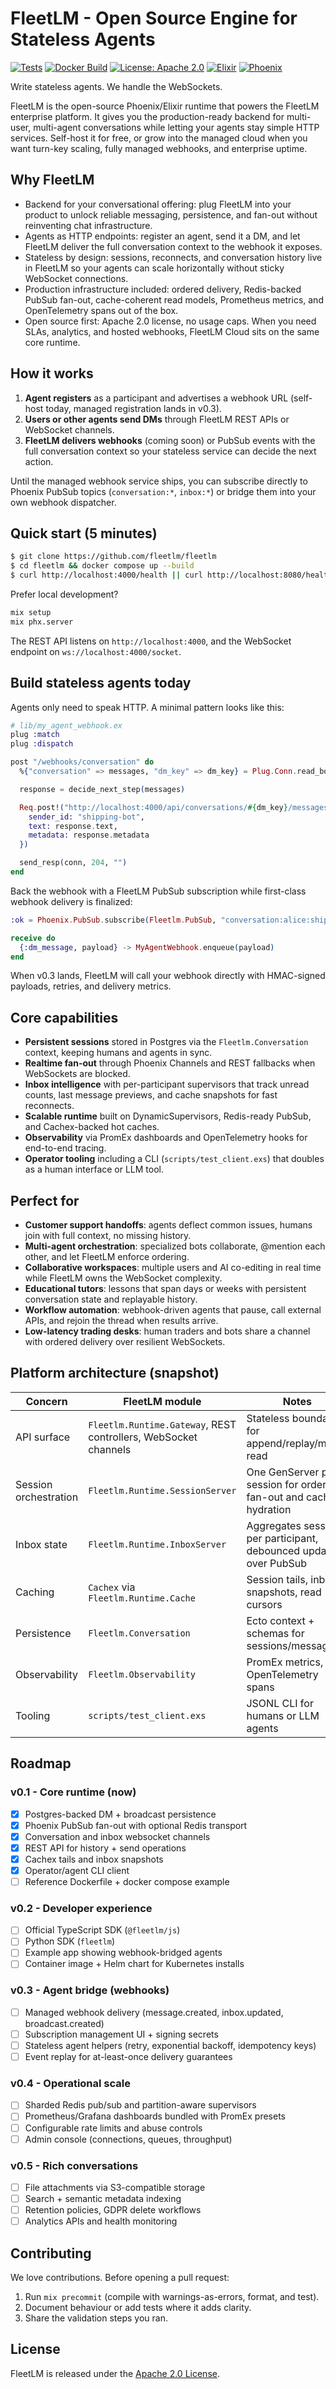 # FleetLM - Open Source Engine for Stateless Agents

[![Tests](https://github.com/cpluss/fleetlm/actions/workflows/test.yml/badge.svg)](https://github.com/cpluss/fleetlm/actions/workflows/test.yml)
[![Docker Build](https://github.com/cpluss/fleetlm/actions/workflows/docker-build.yml/badge.svg)](https://github.com/cpluss/fleetlm/actions/workflows/docker-build.yml)
[![License: Apache 2.0](https://img.shields.io/badge/License-Apache%202.0-blue.svg)](https://opensource.org/licenses/Apache-2.0)
[![Elixir](https://img.shields.io/badge/Elixir-1.15.7-purple.svg)](https://elixir-lang.org/)
[![Phoenix](https://img.shields.io/badge/Phoenix-1.8.1-red.svg)](https://phoenixframework.org/)

Write stateless agents. We handle the WebSockets.

FleetLM is the open-source Phoenix/Elixir runtime that powers the FleetLM enterprise platform. It gives you the production-ready backend for multi-user, multi-agent conversations while letting your agents stay simple HTTP services. Self-host it for free, or grow into the managed cloud when you want turn-key scaling, fully managed webhooks, and enterprise uptime.

## Why FleetLM

- Backend for your conversational offering: plug FleetLM into your product to unlock reliable messaging, persistence, and fan-out without reinventing chat infrastructure.
- Agents as HTTP endpoints: register an agent, send it a DM, and let FleetLM deliver the full conversation context to the webhook it exposes.
- Stateless by design: sessions, reconnects, and conversation history live in FleetLM so your agents can scale horizontally without sticky WebSocket connections.
- Production infrastructure included: ordered delivery, Redis-backed PubSub fan-out, cache-coherent read models, Prometheus metrics, and OpenTelemetry spans out of the box.
- Open source first: Apache 2.0 license, no usage caps. When you need SLAs, analytics, and hosted webhooks, FleetLM Cloud sits on the same core runtime.

## How it works

1. **Agent registers** as a participant and advertises a webhook URL (self-host today, managed registration lands in v0.3).
2. **Users or other agents send DMs** through FleetLM REST APIs or WebSocket channels.
3. **FleetLM delivers webhooks** (coming soon) or PubSub events with the full conversation context so your stateless service can decide the next action.

Until the managed webhook service ships, you can subscribe directly to Phoenix PubSub topics (`conversation:*`, `inbox:*`) or bridge them into your own webhook dispatcher.

## Quick start (5 minutes)

```bash
$ git clone https://github.com/fleetlm/fleetlm
$ cd fleetlm && docker compose up --build
$ curl http://localhost:4000/health || curl http://localhost:8080/health
```

Prefer local development?

```bash
mix setup
mix phx.server
```

The REST API listens on `http://localhost:4000`, and the WebSocket endpoint on `ws://localhost:4000/socket`.

## Build stateless agents today

Agents only need to speak HTTP. A minimal pattern looks like this:

```elixir
# lib/my_agent_webhook.ex
plug :match
plug :dispatch

post "/webhooks/conversation" do
  %{"conversation" => messages, "dm_key" => dm_key} = Plug.Conn.read_body!(conn) |> Jason.decode!()

  response = decide_next_step(messages)

  Req.post!("http://localhost:4000/api/conversations/#{dm_key}/messages", json: %{
    sender_id: "shipping-bot",
    text: response.text,
    metadata: response.metadata
  })

  send_resp(conn, 204, "")
end
```

Back the webhook with a FleetLM PubSub subscription while first-class webhook delivery is finalized:

```elixir
:ok = Phoenix.PubSub.subscribe(Fleetlm.PubSub, "conversation:alice:shipping-bot")

receive do
  {:dm_message, payload} -> MyAgentWebhook.enqueue(payload)
end
```

When v0.3 lands, FleetLM will call your webhook directly with HMAC-signed payloads, retries, and delivery metrics.

## Core capabilities

- **Persistent sessions** stored in Postgres via the `Fleetlm.Conversation` context, keeping humans and agents in sync.
- **Realtime fan-out** through Phoenix Channels and REST fallbacks when WebSockets are blocked.
- **Inbox intelligence** with per-participant supervisors that track unread counts, last message previews, and cache snapshots for fast reconnects.
- **Scalable runtime** built on DynamicSupervisors, Redis-ready PubSub, and Cachex-backed hot caches.
- **Observability** via PromEx dashboards and OpenTelemetry hooks for end-to-end tracing.
- **Operator tooling** including a CLI (`scripts/test_client.exs`) that doubles as a human interface or LLM tool.

## Perfect for

- **Customer support handoffs**: agents deflect common issues, humans join with full context, no missing history.
- **Multi-agent orchestration**: specialized bots collaborate, @mention each other, and let FleetLM enforce ordering.
- **Collaborative workspaces**: multiple users and AI co-editing in real time while FleetLM owns the WebSocket complexity.
- **Educational tutors**: lessons that span days or weeks with persistent conversation state and replayable history.
- **Workflow automation**: webhook-driven agents that pause, call external APIs, and rejoin the thread when results arrive.
- **Low-latency trading desks**: human traders and bots share a channel with ordered delivery over resilient WebSockets.

## Platform architecture (snapshot)

| Concern | FleetLM module | Notes |
| --- | --- | --- |
| API surface | `Fleetlm.Runtime.Gateway`, REST controllers, WebSocket channels | Stateless boundary for append/replay/mark-read |
| Session orchestration | `Fleetlm.Runtime.SessionServer` | One GenServer per session for ordered fan-out and cache hydration |
| Inbox state | `Fleetlm.Runtime.InboxServer` | Aggregates sessions per participant, debounced updates over PubSub |
| Caching | `Cachex` via `Fleetlm.Runtime.Cache` | Session tails, inbox snapshots, read cursors |
| Persistence | `Fleetlm.Conversation` | Ecto context + schemas for sessions/messages |
| Observability | `Fleetlm.Observability` | PromEx metrics, OpenTelemetry spans |
| Tooling | `scripts/test_client.exs` | JSONL CLI for humans or LLM agents |

## Roadmap

### v0.1 - Core runtime (now)

- [x] Postgres-backed DM + broadcast persistence
- [x] Phoenix PubSub fan-out with optional Redis transport
- [x] Conversation and inbox websocket channels
- [x] REST API for history + send operations
- [x] Cachex tails and inbox snapshots
- [x] Operator/agent CLI client
- [ ] Reference Dockerfile + docker compose example

### v0.2 - Developer experience

- [ ] Official TypeScript SDK (`@fleetlm/js`)
- [ ] Python SDK (`fleetlm`)
- [ ] Example app showing webhook-bridged agents
- [ ] Container image + Helm chart for Kubernetes installs

### v0.3 - Agent bridge (webhooks)

- [ ] Managed webhook delivery (message.created, inbox.updated, broadcast.created)
- [ ] Subscription management UI + signing secrets
- [ ] Stateless agent helpers (retry, exponential backoff, idempotency keys)
- [ ] Event replay for at-least-once delivery guarantees

### v0.4 - Operational scale

- [ ] Sharded Redis pub/sub and partition-aware supervisors
- [ ] Prometheus/Grafana dashboards bundled with PromEx presets
- [ ] Configurable rate limits and abuse controls
- [ ] Admin console (connections, queues, throughput)

### v0.5 - Rich conversations

- [ ] File attachments via S3-compatible storage
- [ ] Search + semantic metadata indexing
- [ ] Retention policies, GDPR delete workflows
- [ ] Analytics APIs and health monitoring

## Contributing

We love contributions. Before opening a pull request:

1. Run `mix precommit` (compile with warnings-as-errors, format, and test).
2. Document behaviour or add tests where it adds clarity.
3. Share the validation steps you ran.

## License

FleetLM is released under the [Apache 2.0 License](LICENSE).
